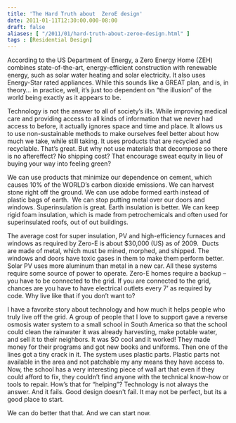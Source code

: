 ```yaml
---
title: 'The Hard Truth about  ZeroE design'
date: 2011-01-11T12:30:00.000-08:00
draft: false
aliases: [ "/2011/01/hard-truth-about-zeroe-design.html" ]
tags : [Residential Design]
---
```


According to the US Department of Energy, a Zero Energy Home (ZEH) combines state-of-the-art, energy-efficient construction with renewable energy, such as solar water heating and solar electricity. It also uses Energy-Star rated appliances. While this sounds like a GREAT plan, and is, in theory… in practice, well, it’s just too dependent on “the illusion” of the world being exactly as it appears to be.

  

Technology is not the answer to all of society’s ills. While improving medical care and providing access to all kinds of information that we never had access to before, it actually ignores space and time and place. It allows us to use non-sustainable methods to make ourselves feel better about how much we take, while still taking. It uses products that are recycled and recyclable. That’s great. But why not use materials that decompose so there is no aftereffect? No shipping cost? That encourage sweat equity in lieu of buying your way into feeling green?

  

We can use products that minimize our dependence on cement, which causes 10% of the WORLD’s carbon dioxide emissions. We can harvest stone right off the ground. We can use adobe formed earth instead of plastic bags of earth.  We can stop putting metal over our doors and windows. Superinsulation is great. Earth insulation is better. We can keep rigid foam insulation, which is made from petrochemicals and often used for superinsulated roofs, out of out buildings.

  

The average cost for super insulation, PV and high-efficiency furnaces and windows as required by Zero-E is about $30,000 (US) as of 2009.  Ducts are made of metal, which must be mined, morphed, and shipped. The windows and doors have toxic gases in them to make them perform better. Solar PV uses more aluminum than metal in a new car. All these systems require some source of power to operate. Zero-E homes require a backup – you have to be connected to the grid. If you are connected to the grid, chances are you have to have electrical outlets every 7’ as required by code. Why live like that if you don’t want to?

  

I have a favorite story about technology and how much it helps people who truly live off the grid. A group of people that I love to support gave a reverse osmosis water system to a small school in South America so that the school could clean the rainwater it was already harvesting, make potable water, and sell it to their neighbors. It was SO cool and it worked! They made money for their programs and got new books and uniforms. Then one of the lines got a tiny crack in it. The system uses plastic parts. Plastic parts not available in the area and not patchable my any means they have access to. Now, the school has a very interesting piece of wall art that even if they could afford to fix, they couldn’t find anyone with the technical know-how or tools to repair. How’s that for “helping”? Technology is not always the answer. And it fails. Good design doesn't fail. It may not be perfect, but its a good place to start.

  

We can do better that that. And we can start now.